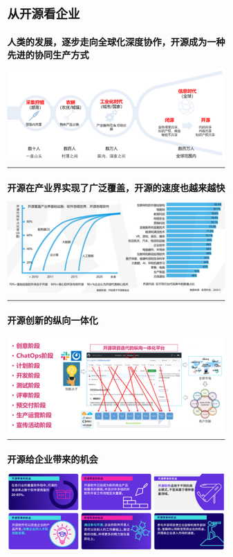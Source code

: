 # 从开源看企业

## 人类的发展，逐步走向全球化深度协作，开源成为一种先进的协同生产方式

![](./img/Development-of-collaboration.png)

---

## 开源在产业界实现了广泛覆盖，开源的速度也越来越快

![](./img/oss-ate-world.png)

---

## 开源创新的纵向一体化

![](./img/Open-Source-Innovation.png)

---

## 开源给企业带来的机会

![](./img/open-source-opportunities.png)